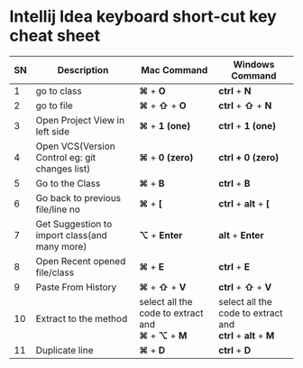 # Intellij Idea keyboard short-cut key cheat sheet
| SN | Description | Mac Command | Windows Command |
| -- | ----------- | ----------- | --------------- |
| 1 | go to class | **⌘** + **O** | **ctrl** + **N** |
| 2 | go to file | **⌘** + **⇧** + **O** | **ctrl** + **⇧** + **N** |
| 3 | Open Project View in left side | **⌘** + **1 (one)** | **ctrl** + **1 (one)** |
| 4 | Open VCS(Version Control eg: git changes list) | **⌘** + **0 (zero)** | **ctrl + 0 (zero)** |
| 5 | Go to the Class | **⌘** + **B** | **ctrl** + **B** |
| 6 | Go back to previous file/line no | **⌘** + **[** | **ctrl** + **alt** + **[** |
| 7 | Get Suggestion to import class(and many more) | **⌥** + **Enter** | **alt** + **Enter** |
| 8 | Open Recent opened file/class | **⌘** + **E** | **ctrl** + **E** |
| 9 | Paste From History | **⌘** + **⇧** + **V** | **ctrl** + **⇧** + **V** |
| 10 | Extract to the method | select all the code to extract and <br /> **⌘** + **⌥** + **M** | select all the code to extract and <br /> **ctrl** + **alt** + **M**  |
| 11 | Duplicate line | **⌘** + **D** | **ctrl** + **D** |
